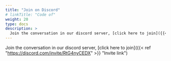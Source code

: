 ```yaml
---
title: "Join on Discord"
# linkTitle: "Code of"
weight: 20
type: docs
description: >
  Join the conversation in our discord server, [click here to join]({{< ref "https://discord.com/invite/RtG4nyCEDX" >}} "Invite link")
---
```

Join the conversation in our discord server, [click here to join]({{< ref "https://discord.com/invite/RtG4nyCEDX" >}} "Invite link")
